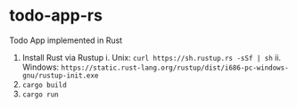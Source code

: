 # todo-app-rs
Todo App implemented in Rust

1. Install Rust via Rustup
    i. Unix: `curl https://sh.rustup.rs -sSf | sh`
    ii. Windows: `https://static.rust-lang.org/rustup/dist/i686-pc-windows-gnu/rustup-init.exe`
2. `cargo build`
3. `cargo run`

